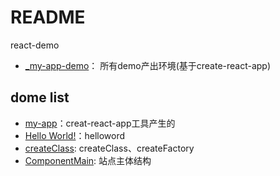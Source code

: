 # README

react-demo

- [_my-app-demo](_my-app-demo)： 所有demo产出环境(基于create-react-app)

## dome list
- [my-app](my-app)：creat-react-app工具产生的
- [Hello World!](hello-word)：helloword
- [createClass](createClass): createClass、createFactory
- [ComponentMain](ComponentMain): 站点主体结构




















